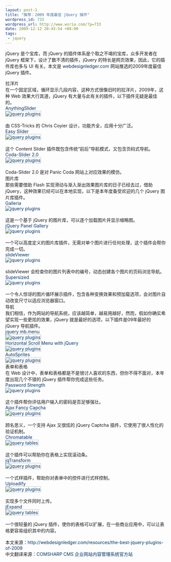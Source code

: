 ```yaml
--- 
layout: post-1
title: "推荐：2009 年度最佳 jQuery 插件"
wordpress_id: 733
wordpress_url: http://www.wsria.com/?p=733
date: 2009-12-12 20:43:54 +08:00
tags: 
 - jquery
---
```

<p style="margin-top: 0px; margin-right: 0px; margin-bottom: 1em; margin-left: 0px; padding: 0px;">jQuery 是个宝库，而 jQuery 的插件体系是个取之不竭的宝库，众多开发者在 jQuery 框架下，设计了数不清的插件，jQuery  的特长是网页效果，因此，它的插件库也多与 UI 有关。本文是 <a style="color: #003366; text-decoration: none; padding: 0px; margin: 0px;" href="http://www.webdesignledger.com/">webdesignledger.com</a> 网站推选的2009年度最佳 jQuery 插件。</p>
<p style="margin-top: 0px; margin-right: 0px; margin-bottom: 1em; margin-left: 0px; padding: 0px;">拉洋片 <br style="padding: 0px; margin: 0px;" />在一个固定区域，循环显示几段内容，这种方式很像旧时的拉洋片，2009年，这种 Web 效果大行其道，jQuery 有大量与此有关的插件，以下插件无疑是最佳的。<br style="padding: 0px; margin: 0px;" /><a style="color: #003366; text-decoration: none; padding: 0px; margin: 0px;" href="http://css-tricks.com/anythingslider-jquery-plugin/">AnythingSlider</a> <br style="padding: 0px; margin: 0px;" /><a style="color: #003366; text-decoration: none; padding: 0px; margin: 0px;" href="http://css-tricks.com/anythingslider-jquery-plugin/"><img style="padding: 0px; margin: 0px; border: 1px solid #c0c0c0;" src="http://webdesignledger.com/wp-content/uploads/2009/12/jquery_2009_1.jpg" alt="jquery plugins" /></a><br style="padding: 0px; margin: 0px;" /><!--more--><br style="padding: 0px; margin: 0px;" />由 CSS-Tricks 的 Chris Coyier 设计，功能齐全，应用十分广泛。<br style="padding: 0px; margin: 0px;" /><a style="color: #003366; text-decoration: none; padding: 0px; margin: 0px;" href="http://cssglobe.com/post/5780/easy-slider-17-numeric-navigation-jquery-slider">Easy Slider</a> <br style="padding: 0px; margin: 0px;" /><a style="color: #003366; text-decoration: none; padding: 0px; margin: 0px;" href="http://cssglobe.com/post/5780/easy-slider-17-numeric-navigation-jquery-slider"><img style="padding: 0px; margin: 0px; border: 1px solid #c0c0c0;" src="http://webdesignledger.com/wp-content/uploads/2009/12/jquery_2009_3.jpg" alt="jquery plugins" /></a><br style="padding: 0px; margin: 0px;" /><br style="padding: 0px; margin: 0px;" />这个 Content Slider 插件既包含传统“前后”导航模式，又包含页码式导航。<br style="padding: 0px; margin: 0px;" /><a style="color: #003366; text-decoration: none; padding: 0px; margin: 0px;" href="http://www.ndoherty.biz/tag/coda-slider/">Coda-Slider 2.0</a> <br style="padding: 0px; margin: 0px;" /><a style="color: #003366; text-decoration: none; padding: 0px; margin: 0px;" href="http://www.ndoherty.biz/tag/coda-slider/"><img style="padding: 0px; margin: 0px; border: 1px solid #c0c0c0;" src="http://webdesignledger.com/wp-content/uploads/2009/12/jquery_2009_7.jpg" alt="jquery plugins" /></a><br style="padding: 0px; margin: 0px;" /><br style="padding: 0px; margin: 0px;" />Coda-Slider 2.0 是对 Panic Coda 网站上对应效果的模仿。<br style="padding: 0px; margin: 0px;" />图片库 <br style="padding: 0px; margin: 0px;" />那些需要借助 Flash 实现滑动与渐入渐出效果图片库的日子已经去过，借助 jQuery，这种效果已经可以在本地实现，以下是本年度备受欢迎的几个 jQuery 图片库插件。<br style="padding: 0px; margin: 0px;" /><a style="color: #003366; text-decoration: none; padding: 0px; margin: 0px;" href="http://devkick.com/lab/galleria/">Galleria</a> <br style="padding: 0px; margin: 0px;" /><a style="color: #003366; text-decoration: none; padding: 0px; margin: 0px;" href="http://devkick.com/lab/galleria/"><img style="padding: 0px; margin: 0px; border: 0px initial initial;" src="http://webdesignledger.com/wp-content/uploads/2009/12/jquery_2009_4.jpg" alt="jquery plugins" /></a><br style="padding: 0px; margin: 0px;" /><br style="padding: 0px; margin: 0px;" />这是一个基于 jQuery 的图片库，可以逐个加载图片并显示缩略图。<br style="padding: 0px; margin: 0px;" /><a style="color: #003366; text-decoration: none; padding: 0px; margin: 0px;" href="http://www.catchmyfame.com/2009/08/13/jquery-panel-gallery-1-1-plugin-released/">jQuery Panel Gallery</a> <br style="padding: 0px; margin: 0px;" /><a style="color: #003366; text-decoration: none; padding: 0px; margin: 0px;" href="http://www.catchmyfame.com/2009/08/13/jquery-panel-gallery-1-1-plugin-released/"><img style="padding: 0px; margin: 0px; border: 0px initial initial;" src="http://webdesignledger.com/wp-content/uploads/2009/12/jquery_2009_5.jpg" alt="jquery plugins" /></a><br style="padding: 0px; margin: 0px;" /><br style="padding: 0px; margin: 0px;" />一个可以高度定义的图片库插件，无需对单个图片进行任何处理，这个插件会帮你完成一切。<br style="padding: 0px; margin: 0px;" /><a style="color: #003366; text-decoration: none; padding: 0px; margin: 0px;" href="http://www.gcmingati.net/wordpress/wp-content/lab/jquery/imagestrip/imageslide-plugin.html">slideViewer</a> <br style="padding: 0px; margin: 0px;" /><a style="color: #003366; text-decoration: none; padding: 0px; margin: 0px;" href="http://www.gcmingati.net/wordpress/wp-content/lab/jquery/imagestrip/imageslide-plugin.html"><img style="padding: 0px; margin: 0px; border: 0px initial initial;" src="http://webdesignledger.com/wp-content/uploads/2009/12/jquery_2009_10.jpg" alt="jquery plugins" /></a><br style="padding: 0px; margin: 0px;" /><br style="padding: 0px; margin: 0px;" />slideViewer 会检查你的图片列表中的编号，动态创建各个图片的页码浏览导航。<br style="padding: 0px; margin: 0px;" /><a style="color: #003366; text-decoration: none; padding: 0px; margin: 0px;" href="http://www.buildinternet.com/project/supersized/">Supersized</a> <br style="padding: 0px; margin: 0px;" /><a style="color: #003366; text-decoration: none; padding: 0px; margin: 0px;" href="http://www.buildinternet.com/project/supersized/"><img style="padding: 0px; margin: 0px; border: 0px initial initial;" src="http://webdesignledger.com/wp-content/uploads/2009/12/jquery_2009_6.jpg" alt="jquery plugins" /></a><br style="padding: 0px; margin: 0px;" /><br style="padding: 0px; margin: 0px;" />一个令人惊讶的图片循环展示插件，包含各种变换效果和预加载选项，会对图片自动改变尺寸以适应浏览器窗口。<br style="padding: 0px; margin: 0px;" />导航 <br style="padding: 0px; margin: 0px;" />我们相信，作为网站的导航系统，应该越简单，越易用越好，然而，假如你确实希望实现一些更炫的效果，jQuery 就是最好的选项，以下插件是09年最好的 jQuery 导航插件。<br style="padding: 0px; margin: 0px;" /><a style="color: #003366; text-decoration: none; padding: 0px; margin: 0px;" href="http://pupunzi.open-lab.com/mb-jquery-components/mb-_menu/">jquery mb.menu</a> <br style="padding: 0px; margin: 0px;" /><a style="color: #003366; text-decoration: none; padding: 0px; margin: 0px;" href="http://pupunzi.open-lab.com/mb-jquery-components/mb-_menu/"><img style="padding: 0px; margin: 0px; border: 1px solid #c0c0c0;" src="http://webdesignledger.com/wp-content/uploads/2009/12/jquery_2009_8.jpg" alt="jquery plugins" /></a><br style="padding: 0px; margin: 0px;" /><a style="color: #003366; text-decoration: none; padding: 0px; margin: 0px;" href="http://www.queness.com/post/256/horizontal-scroll-menu-with-jquery-tutorial">Horizontal Scroll Menu with jQuery </a><br style="padding: 0px; margin: 0px;" /><a style="color: #003366; text-decoration: none; padding: 0px; margin: 0px;" href="http://www.queness.com/post/256/horizontal-scroll-menu-with-jquery-tutorial"><img style="padding: 0px; margin: 0px; border: 1px solid #c0c0c0;" src="http://webdesignledger.com/wp-content/uploads/2009/12/jquery_2009_16.jpg" alt="jquery plugins" /></a><br style="padding: 0px; margin: 0px;" /><a style="color: #003366; text-decoration: none; padding: 0px; margin: 0px;" href="http://www.newmediacampaigns.com/page/autosprites-jquery-menu-plugin">AutoSprites</a> <br style="padding: 0px; margin: 0px;" /><a style="color: #003366; text-decoration: none; padding: 0px; margin: 0px;" href="http://www.newmediacampaigns.com/page/autosprites-jquery-menu-plugin"><img style="padding: 0px; margin: 0px; border: 1px solid #c0c0c0;" src="http://webdesignledger.com/wp-content/uploads/2009/12/jquery_2009_9.jpg" alt="jquery plugins" /></a><br style="padding: 0px; margin: 0px;" />表单和表格 <br style="padding: 0px; margin: 0px;" />在 Web 设计中，表单和表格都是不是很讨人喜欢的东西，但你不得不面对，本年度出现几个不错的 jQuery 插件帮你完成这些任务。<br style="padding: 0px; margin: 0px;" /><a style="color: #003366; text-decoration: none; padding: 0px; margin: 0px;" href="http://www.unwrongest.com/projects/password-strength/">Password Strength</a> <br style="padding: 0px; margin: 0px;" /><a style="color: #003366; text-decoration: none; padding: 0px; margin: 0px;" href="http://www.unwrongest.com/projects/password-strength/"><img style="padding: 0px; margin: 0px; border: 0px initial initial;" src="http://webdesignledger.com/wp-content/uploads/2009/12/jquery_2009_12.jpg" alt="jquery plugins" /></a><br style="padding: 0px; margin: 0px;" /><br style="padding: 0px; margin: 0px;" />这个插件帮你评估用户输入的密码是否足够强壮。<br style="padding: 0px; margin: 0px;" /><a style="color: #003366; text-decoration: none; padding: 0px; margin: 0px;" href="http://www.webdesignbeach.com/beachbar/ajax-fancy-captcha-jquery-plugin">Ajax Fancy Capcha</a> <br style="padding: 0px; margin: 0px;" /><a style="color: #003366; text-decoration: none; padding: 0px; margin: 0px;" href="http://www.webdesignbeach.com/beachbar/ajax-fancy-captcha-jquery-plugin"><img style="padding: 0px; margin: 0px; border: 1px solid #c0c0c0;" src="http://webdesignledger.com/wp-content/uploads/2009/12/jquery_2009_13.jpg" alt="jquery plugins" /></a><br style="padding: 0px; margin: 0px;" /><br style="padding: 0px; margin: 0px;" />顾名思义，一个支持 Ajax 又很炫的 jQuery Captcha 插件，它使用了很人性化的验证机制。<br style="padding: 0px; margin: 0px;" /><a style="color: #003366; text-decoration: none; padding: 0px; margin: 0px;" href="http://www.chromaloop.com/posts/chromatable-jquery-plugin">Chromatable</a> <br style="padding: 0px; margin: 0px;" /><a style="color: #003366; text-decoration: none; padding: 0px; margin: 0px;" href="http://www.chromaloop.com/posts/chromatable-jquery-plugin"><img style="padding: 0px; margin: 0px; border: 1px solid #c0c0c0;" src="http://webdesignledger.com/wp-content/uploads/2009/11/jquery_tables_10.jpg" alt="jquery tables" /></a><br style="padding: 0px; margin: 0px;" /><br style="padding: 0px; margin: 0px;" />这个插件可以帮助你在表格上实现滚动条。<br style="padding: 0px; margin: 0px;" /><a style="color: #003366; text-decoration: none; padding: 0px; margin: 0px;" href="http://www.dfc-e.com/metiers/multimedia/opensource/jqtransform/">jqTransform</a> <br style="padding: 0px; margin: 0px;" /><a style="color: #003366; text-decoration: none; padding: 0px; margin: 0px;" href="http://www.dfc-e.com/metiers/multimedia/opensource/jqtransform/"><img style="padding: 0px; margin: 0px; border: 1px solid #c0c0c0;" src="http://webdesignledger.com/wp-content/uploads/2009/12/jquery_2009_14.jpg" alt="jquery plugins" /></a><br style="padding: 0px; margin: 0px;" /><br style="padding: 0px; margin: 0px;" />一个式样插件，帮助你对表单中的控件进行式样控制。<br style="padding: 0px; margin: 0px;" /><a style="color: #003366; text-decoration: none; padding: 0px; margin: 0px;" href="http://www.uploadify.com/">Uploadify</a> <br style="padding: 0px; margin: 0px;" /><a style="color: #003366; text-decoration: none; padding: 0px; margin: 0px;" href="http://www.uploadify.com/"><img style="padding: 0px; margin: 0px; border: 1px solid #c0c0c0;" src="http://webdesignledger.com/wp-content/uploads/2009/12/jquery_2009_15.jpg" alt="jquery plugins" /></a><br style="padding: 0px; margin: 0px;" /><br style="padding: 0px; margin: 0px;" />实现多个文件同时上传。<br style="padding: 0px; margin: 0px;" /><a style="color: #003366; text-decoration: none; padding: 0px; margin: 0px;" href="http://www.jankoatwarpspeed.com/post/2009/07/20/Expand-table-rows-with-jQuery-jExpand-plugin.aspx">jExpand </a><br style="padding: 0px; margin: 0px;" /><a style="color: #003366; text-decoration: none; padding: 0px; margin: 0px;" href="http://www.jankoatwarpspeed.com/post/2009/07/20/Expand-table-rows-with-jQuery-jExpand-plugin.aspx"><img style="padding: 0px; margin: 0px; border: 1px solid #c0c0c0;" src="http://webdesignledger.com/wp-content/uploads/2009/11/jquery_tables_1.jpg" alt="jquery tables" /></a><br style="padding: 0px; margin: 0px;" /><br style="padding: 0px; margin: 0px;" />一个很轻量的 jQuery 插件，使你的表格可以扩展，在一些商业应用中，可以让表格更容易组织其中的内容。<br style="padding: 0px; margin: 0px;" /><br style="padding: 0px; margin: 0px;" />本文来源：<a style="color: #003366; text-decoration: none; padding: 0px; margin: 0px;" href="http://webdesignledger.com/resources/the-best-jquery-plugins-of-2009">http://webdesignledger.com/resources/the-best-jquery-plugins-of-2009</a><br style="padding: 0px; margin: 0px;" />中文翻译来源：<a style="color: #003366; text-decoration: none; padding: 0px; margin: 0px;" href="http://www.comsharp.com/">COMSHARP CMS 企业网站内容管理系统官方站</a></p>
